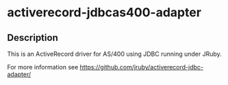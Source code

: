 # activerecord-jdbcas400-adapter

## Description

This is an ActiveRecord driver for AS/400 using JDBC running under JRuby.

For more information see https://github.com/jruby/activerecord-jdbc-adapter/
